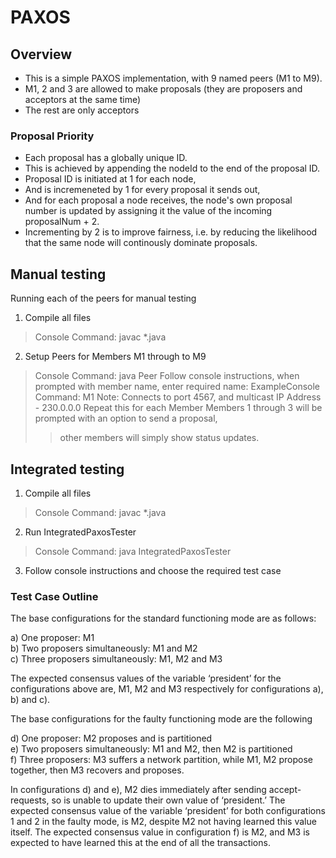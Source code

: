 # PAXOS

## Overview

 - This is a simple PAXOS implementation, with 9 named peers (M1 to M9).
 - M1, 2 and 3 are allowed to make proposals (they are proposers and acceptors at the same time)
 - The rest are only acceptors

### Proposal Priority

 - Each proposal has a globally unique ID.
 - This is achieved by appending the nodeId to the end of the proposal ID.
 - Proposal ID is initiated at 1 for each node,
 - And is incremeneted by 1 for every proposal it sends out,
 - And for each proposal a node receives, the node's own proposal number is updated by assigning it the value of the incoming proposalNum + 2.
 - Incrementing by 2 is to improve fairness, i.e. by reducing the likelihood that the same node will continously dominate proposals.

       
## Manual testing

Running each of the peers for manual testing
1. Compile all files
 > Console Command: javac *.java

2. Setup Peers for Members M1 through to M9 
 > Console Command: java Peer 
 > Follow console instructions, when prompted with member name, enter required name:
 > ExampleConsole Command: M1
 > Note: Connects to port 4567, and multicast IP Address - 230.0.0.0
 > Repeat this for each Member
 > Members 1 through 3 will be prompted with an option to send a proposal, 
 >> other members will simply show status updates.

## Integrated testing

1. Compile all files
 > Console Command: javac *.java

2. Run IntegratedPaxosTester
 > Console Command: java IntegratedPaxosTester

3. Follow console instructions and choose the required test case

### Test Case Outline  

The base configurations for the standard functioning mode are as follows:  

a) One proposer: M1  
b) Two proposers simultaneously: M1 and M2  
c) Three proposers simultaneously: M1, M2 and M3  

The expected consensus values of the variable ‘president’ for the configurations above are, M1, M2 and M3 respectively for configurations a), b) and c).  

The base configurations for the faulty functioning mode are the following  

d) One proposer: M2 proposes and is partitioned  
e) Two proposers simultaneously: M1 and M2, then M2 is partitioned  
f) Three proposers: M3 suffers a network partition, while M1, M2 propose together, then M3 recovers and proposes.   

In configurations d) and e), M2 dies immediately after sending accept-requests, so is unable to update their own value of ‘president.’ The expected consensus value of the variable ‘president’ for both configurations 1 and 2 in the faulty mode, is M2, despite M2 not having learned this value itself. The expected consensus value in configuration f) is M2, and M3 is expected to have learned this at the end of all the transactions.  
